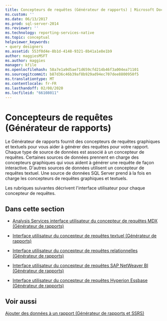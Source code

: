 ```yaml
---
title: Concepteurs de requêtes (Générateur de rapports) | Microsoft Docs
ms.custom: ''
ms.date: 06/13/2017
ms.prod: sql-server-2014
ms.reviewer: ''
ms.technology: reporting-services-native
ms.topic: conceptual
helpviewer_keywords:
- query designers
ms.assetid: 553f0d4e-8b1d-4148-9321-8b41a1e8e1b9
author: maggiesMSFT
ms.author: maggies
manager: kfile
ms.openlocfilehash: 58a7e1a9d5ae71d659cfd214b46f3a004ea71101
ms.sourcegitcommit: b87d36c46b39af8b929ad94ec707dee8800950f5
ms.translationtype: MT
ms.contentlocale: fr-FR
ms.lasthandoff: 02/08/2020
ms.locfileid: "66108011"
---
```

# <a name="query-designers-report-builder"></a>Concepteurs de requêtes (Générateur de rapports)
  Le Générateur de rapports fournit des concepteurs de requêtes graphiques et textuels pour vous aider à générer des requêtes pour votre rapport. Chaque type de source de données est associé à un concepteur de requêtes. Certaines sources de données prennent en charge des concepteurs graphiques qui vous aident à générer une requête de façon interactive. D'autres sources de données utilisent un concepteur de requêtes textuel. Une source de données SQL Server prend à la fois en charge les concepteurs de requêtes graphiques et textuels.  
  
 Les rubriques suivantes décrivent l'interface utilisateur pour chaque concepteur de requêtes.  
  
## <a name="in-this-section"></a>Dans cette section  
  
-   [Analysis Services interface utilisateur du concepteur de requêtes MDX &#40;Générateur de rapports&#41;](../../2014/reporting-services/analysis-services-mdx-query-designer-user-interface-report-builder.md)  
  
-   [Interface utilisateur du concepteur de requêtes textuel &#40;Générateur de rapports&#41;](report-data/text-based-query-designer-user-interface-report-builder.md)  
  
-   [Interface utilisateur du concepteur de requêtes relationnelles &#40;Générateur de rapports&#41;](report-data/relational-query-designer-user-interface-report-builder.md)  
  
-   [Interface utilisateur du concepteur de requêtes SAP NetWeaver BI &#40;Générateur de rapports&#41;](../../2014/reporting-services/sap-netweaver-bi-query-designer-user-interface-report-builder.md)  
  
-   [Interface utilisateur du concepteur de requêtes Hyperion Essbase &#40;Générateur de rapports&#41;](../../2014/reporting-services/hyperion-essbase-query-designer-user-interface-report-builder.md)  
  
## <a name="see-also"></a>Voir aussi  
 [Ajouter des données à un rapport &#40;Générateur de rapports et SSRS&#41;](report-data/report-datasets-ssrs.md)  
  
  
